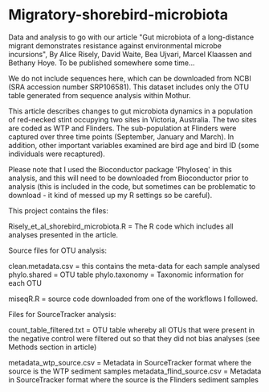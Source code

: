 # Migratory-shorebird-microbiota
Data and analysis to go with our article "Gut microbiota of a long-distance migrant demonstrates resistance against environmental microbe incursions", By Alice Risely, David Waite, Bea Ujvari, Marcel Klaassen and Bethany Hoye. To be published somewhere some time...

We do not include sequences here, which can be downloaded from NCBI (SRA accession number SRP106581). This dataset includes only the OTU table generated from sequence analysis within Mothur.

This article describes changes to gut microbiota dynamics in a population of red-necked stint occupying two sites in Victoria, Australia. The two sites are coded as WTP and Flinders. The sub-population at Flinders were captured over three time points (September, January and March). In addition, other important variables examined are bird age and bird ID (some individuals were recaptured).

Please note that I used the Bioconductor package 'Phyloseq' in this analysis, and this will need to be downloaded from Bioconductor prior to analysis (this is included in the code, but sometimes can be problematic to download - it kind of messed up my R settings so be careful).

This project contains the files:

Risely_et_al_shorebird_microbiota.R = The R code which includes all analyses presented in the article. 

Source files for OTU analysis:

clean.metadata.csv = this contains the meta-data for each sample analysed
phylo.shared = OTU table
phylo.taxonomy = Taxonomic information for each OTU

miseqR.R = source code downloaded from one of the workflows I followed.


Files for SourceTracker analysis:

count_table_filtered.txt = OTU table whereby all OTUs that were present in the negative control were filtered out so that they did not bias analyses (see Methods section in article)

metadata_wtp_source.csv = Metadata in SourceTracker format where the source is the WTP sediment samples
metadata_flind_source.csv = Metadata in SourceTracker format where the source is the Flinders sediment samples
